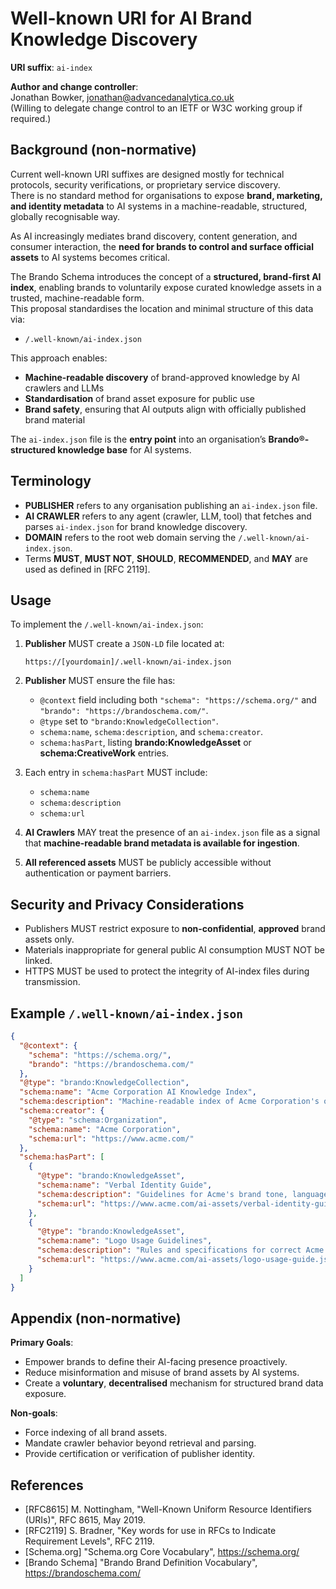 # Well-known URI for AI Brand Knowledge Discovery

**URI suffix**: `ai-index`

**Author and change controller**:  
Jonathan Bowker, jonathan@advancedanalytica.co.uk  
(Willing to delegate change control to an IETF or W3C working group if required.)

## Background (non-normative)

Current well-known URI suffixes are designed mostly for technical protocols, security verifications, or proprietary service discovery.  
There is no standard method for organisations to expose **brand, marketing, and identity metadata** to AI systems in a machine-readable, structured, globally recognisable way.

As AI increasingly mediates brand discovery, content generation, and consumer interaction, the **need for brands to control and surface official assets** to AI systems becomes critical.

The Brando Schema introduces the concept of a **structured, brand-first AI index**, enabling brands to voluntarily expose curated knowledge assets in a trusted, machine-readable form.  
This proposal standardises the location and minimal structure of this data via:

- `/.well-known/ai-index.json`

This approach enables:

- **Machine-readable discovery** of brand-approved knowledge by AI crawlers and LLMs
- **Standardisation** of brand asset exposure for public use
- **Brand safety**, ensuring that AI outputs align with officially published brand material

The `ai-index.json` file is the **entry point** into an organisation’s **Brando®-structured knowledge base** for AI systems.

## Terminology

- **PUBLISHER** refers to any organisation publishing an `ai-index.json` file.
- **AI CRAWLER** refers to any agent (crawler, LLM, tool) that fetches and parses `ai-index.json` for brand knowledge discovery.
- **DOMAIN** refers to the root web domain serving the `/.well-known/ai-index.json`.
- Terms **MUST**, **MUST NOT**, **SHOULD**, **RECOMMENDED**, and **MAY** are used as defined in [RFC 2119].

## Usage

To implement the `/.well-known/ai-index.json`:

1. **Publisher** MUST create a `JSON-LD` file located at:

   ```
   https://[yourdomain]/.well-known/ai-index.json
   ```

2. **Publisher** MUST ensure the file has:

   - `@context` field including both `"schema": "https://schema.org/"` and `"brando": "https://brandoschema.com/"`.
   - `@type` set to `"brando:KnowledgeCollection"`.
   - `schema:name`, `schema:description`, and `schema:creator`.
   - `schema:hasPart`, listing **brando:KnowledgeAsset** or **schema:CreativeWork** entries.

3. Each entry in `schema:hasPart` MUST include:

   - `schema:name`
   - `schema:description`
   - `schema:url`

4. **AI Crawlers** MAY treat the presence of an `ai-index.json` file as a signal that **machine-readable brand metadata is available for ingestion**.

5. **All referenced assets** MUST be publicly accessible without authentication or payment barriers.

## Security and Privacy Considerations

- Publishers MUST restrict exposure to **non-confidential**, **approved** brand assets only.
- Materials inappropriate for general public AI consumption MUST NOT be linked.
- HTTPS MUST be used to protect the integrity of AI-index files during transmission.

## Example `/.well-known/ai-index.json`

```json
{
  "@context": {
    "schema": "https://schema.org/",
    "brando": "https://brandoschema.com/"
  },
  "@type": "brando:KnowledgeCollection",
  "schema:name": "Acme Corporation AI Knowledge Index",
  "schema:description": "Machine-readable index of Acme Corporation's official brand knowledge for AI applications.",
  "schema:creator": {
    "@type": "schema:Organization",
    "schema:name": "Acme Corporation",
    "schema:url": "https://www.acme.com/"
  },
  "schema:hasPart": [
    {
      "@type": "brando:KnowledgeAsset",
      "schema:name": "Verbal Identity Guide",
      "schema:description": "Guidelines for Acme's brand tone, language, and writing style.",
      "schema:url": "https://www.acme.com/ai-assets/verbal-identity-guide.json"
    },
    {
      "@type": "brando:KnowledgeAsset",
      "schema:name": "Logo Usage Guidelines",
      "schema:description": "Rules and specifications for correct Acme logo usage.",
      "schema:url": "https://www.acme.com/ai-assets/logo-usage-guide.json"
    }
  ]
}
```

## Appendix (non-normative)

**Primary Goals**:

- Empower brands to define their AI-facing presence proactively.
- Reduce misinformation and misuse of brand assets by AI systems.
- Create a **voluntary**, **decentralised** mechanism for structured brand data exposure.

**Non-goals**:

- Force indexing of all brand assets.
- Mandate crawler behavior beyond retrieval and parsing.
- Provide certification or verification of publisher identity.

## References

- [RFC8615]  M. Nottingham, "Well-Known Uniform Resource Identifiers (URIs)", RFC 8615, May 2019.
- [RFC2119]  S. Bradner, "Key words for use in RFCs to Indicate Requirement Levels", RFC 2119.
- [Schema.org] "Schema.org Core Vocabulary", https://schema.org/
- [Brando Schema] "Brando Brand Definition Vocabulary", https://brandoschema.com/
